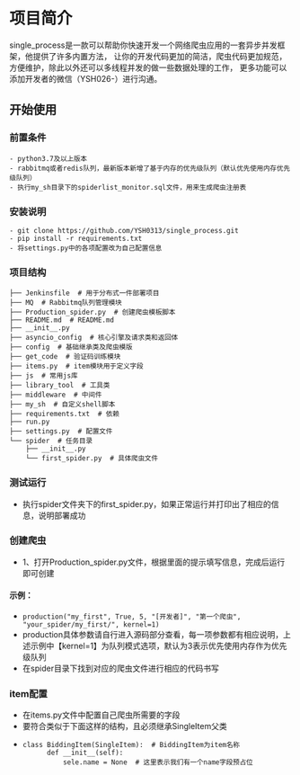 # 项目简介
single_process是一款可以帮助你快速开发一个网络爬虫应用的一套异步并发框架，他提供了许多内置方法，
让你的开发代码更加的简洁，爬虫代码更加规范，方便维护，除此以外还可以多线程并发的做一些数据处理的工作，
更多功能可以添加开发者的微信（YSH026-）进行沟通。

## 开始使用

### 前置条件
    - python3.7及以上版本
    - rabbitmq或者redis队列，最新版本新增了基于内存的优先级队列（默认优先使用内存优先级队列）
    - 执行my_sh目录下的spiderlist_monitor.sql文件，用来生成爬虫注册表
### 安装说明
    - git clone https://github.com/YSH0313/single_process.git
    - pip install -r requirements.txt
    - 将settings.py中的各项配置改为自己配置信息

### 项目结构
    ├── Jenkinsfile  # 用于分布式一件部署项目
    ├── MQ  # Rabbitmq队列管理模块
    ├── Production_spider.py  # 创建爬虫模板脚本
    ├── README.md  # README.md
    ├── __init__.py
    ├── asyncio_config  # 核心引擎及请求类和返回体
    ├── config  # 基础继承类及爬虫模版
    ├── get_code  # 验证码训练模块
    ├── items.py  # item模块用于定义字段
    ├── js  # 常用js库
    ├── library_tool  # 工具类
    ├── middleware  # 中间件
    ├── my_sh  # 自定义shell脚本
    ├── requirements.txt  # 依赖
    ├── run.py
    ├── settings.py  # 配置文件
    └── spider  # 任务目录
        ├── __init__.py
        └── first_spider.py  # 具体爬虫文件


### 测试运行
- 执行spider文件夹下的first_spider.py，如果正常运行并打印出了相应的信息，说明部署成功

### 创建爬虫
- 1、打开Production_spider.py文件，根据里面的提示填写信息，完成后运行即可创建
#### 示例：
- `production("my_first", True, 5, "[开发者]", "第一个爬虫", "your_spider/my_first/", kernel=1)`
- production具体参数请自行进入源码部分查看，每一项参数都有相应说明，上述示例中【kernel=1】为队列模式选项，默认为3表示优先使用内存作为优先级队列
- 在spider目录下找到对应的爬虫文件进行相应的代码书写

### item配置
- 在items.py文件中配置自己爬虫所需要的字段
- 要符合类似于下面这样的结构，且必须继承SingleItem父类
- ```
  class BiddingItem(SingleItem):  # BiddingItem为item名称
        def __init__(self):
            sele.name = None  # 这里表示我们有一个name字段预占位
  ```